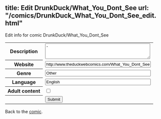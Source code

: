 title: Edit DrunkDuck/What_You_Dont_See
url: "/comics/DrunkDuck_What_You_Dont_See_edit.html"
---
Edit info for comic DrunkDuck/What_You_Dont_See

<form name="comic" action="http://gaepostmail.appspot.com/comic/" method="post">
<table class="comicinfo">
<tr>
<th>Description</th><td><textarea name="description" cols="40" rows="3">-</textarea></td>
</tr>
<tr>
<th>Website</th><td><input type="text" name="url" value="http://www.theduckwebcomics.com/What_You_Dont_See/" size="40"/></td>
</tr>
<tr>
<th>Genre</th><td><input type="text" name="genre" value="Other" size="40"/></td>
</tr>
<tr>
<th>Language</th><td><input type="text" name="language" value="English" size="40"/></td>
</tr>
<tr>
<th>Adult content</th><td><input type="checkbox" name="adult" value="adult" /></td>
</tr>
<tr>
<th></th><td>
<input type="hidden" name="comic" value="DrunkDuck_What_You_Dont_See" />
<input type="submit" name="submit" value="Submit" />
</td>
</tr>
</table>
</form>

Back to the [comic](DrunkDuck_What_You_Dont_See.html).
